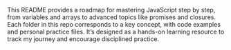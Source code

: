 This README provides a roadmap for mastering JavaScript step by step, from variables and arrays to advanced topics like promises and closures.
Each folder in this repo corresponds to a key concept, with code examples and personal practice files.
It’s designed as a hands-on learning resource to track my journey and encourage disciplined practice.

